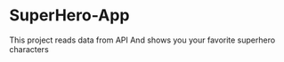 # SuperHero-App
This project reads data from API And shows you your favorite  superhero characters 
